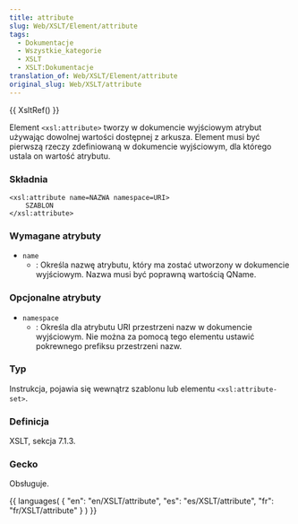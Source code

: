 ```yaml
---
title: attribute
slug: Web/XSLT/Element/attribute
tags:
  - Dokumentacje
  - Wszystkie_kategorie
  - XSLT
  - XSLT:Dokumentacje
translation_of: Web/XSLT/Element/attribute
original_slug: Web/XSLT/attribute
---
```

{{ XsltRef() }}

Element `<xsl:attribute>` tworzy w dokumencie wyjściowym atrybut używając dowolnej wartości dostępnej z arkusza. Element musi być pierwszą rzeczy zdefiniowaną w dokumencie wyjściowym, dla którego ustala on wartość atrybutu.

### Składnia

    <xsl:attribute name=NAZWA namespace=URI>
    	SZABLON
    </xsl:attribute>

### Wymagane atrybuty

- `name`
  - : Określa nazwę atrybutu, który ma zostać utworzony w dokumencie wyjściowym. Nazwa musi być poprawną wartością QName.

### Opcjonalne atrybuty

- `namespace`
  - : Określa dla atrybutu URI przestrzeni nazw w dokumencie wyjściowym. Nie można za pomocą tego elementu ustawić pokrewnego prefiksu przestrzeni nazw.

### Typ

Instrukcja, pojawia się wewnątrz szablonu lub elementu `<xsl:attribute-set>`.

### Definicja

XSLT, sekcja 7.1.3.

### Gecko

Obsługuje.

{{ languages( { "en": "en/XSLT/attribute", "es": "es/XSLT/attribute", "fr": "fr/XSLT/attribute" } ) }}
